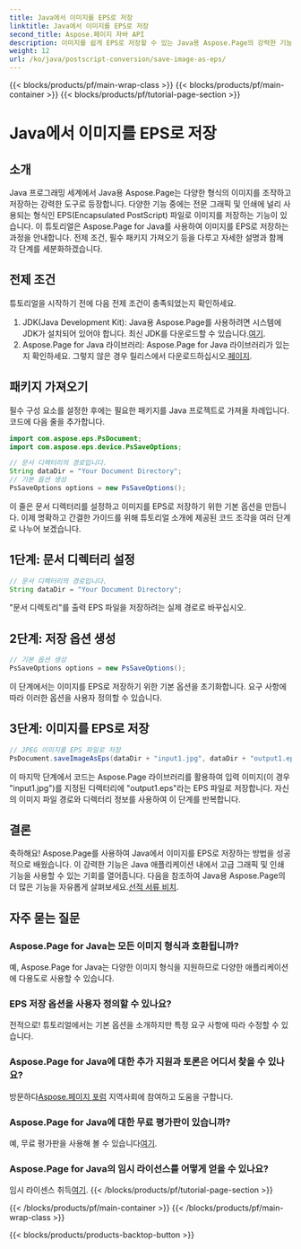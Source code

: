 ```yaml
---
title: Java에서 이미지를 EPS로 저장
linktitle: Java에서 이미지를 EPS로 저장
second_title: Aspose.페이지 자바 API
description: 이미지를 쉽게 EPS로 저장할 수 있는 Java용 Aspose.Page의 강력한 기능을 살펴보세요. 이 다용도 Java 라이브러리를 사용하여 그래픽 및 인쇄 기능을 향상하십시오.
weight: 12
url: /ko/java/postscript-conversion/save-image-as-eps/
---
```


{{< blocks/products/pf/main-wrap-class >}}
{{< blocks/products/pf/main-container >}}
{{< blocks/products/pf/tutorial-page-section >}}

# Java에서 이미지를 EPS로 저장

## 소개
Java 프로그래밍 세계에서 Java용 Aspose.Page는 다양한 형식의 이미지를 조작하고 저장하는 강력한 도구로 등장합니다. 다양한 기능 중에는 전문 그래픽 및 인쇄에 널리 사용되는 형식인 EPS(Encapsulated PostScript) 파일로 이미지를 저장하는 기능이 있습니다.
이 튜토리얼은 Aspose.Page for Java를 사용하여 이미지를 EPS로 저장하는 과정을 안내합니다. 전제 조건, 필수 패키지 가져오기 등을 다루고 자세한 설명과 함께 각 단계를 세분화하겠습니다.
## 전제 조건
튜토리얼을 시작하기 전에 다음 전제 조건이 충족되었는지 확인하세요.
1.  JDK(Java Development Kit): Java용 Aspose.Page를 사용하려면 시스템에 JDK가 설치되어 있어야 합니다. 최신 JDK를 다운로드할 수 있습니다.[여기](https://www.oracle.com/java/technologies/javase-downloads.html).
2.  Aspose.Page for Java 라이브러리: Aspose.Page for Java 라이브러리가 있는지 확인하세요. 그렇지 않은 경우 릴리스에서 다운로드하십시오.[페이지](https://releases.aspose.com/page/java/).
## 패키지 가져오기
필수 구성 요소를 설정한 후에는 필요한 패키지를 Java 프로젝트로 가져올 차례입니다. 코드에 다음 줄을 추가합니다.
```java
import com.aspose.eps.PsDocument;
import com.aspose.eps.device.PsSaveOptions;

// 문서 디렉터리의 경로입니다.
String dataDir = "Your Document Directory";
// 기본 옵션 생성
PsSaveOptions options = new PsSaveOptions();
```
이 줄은 문서 디렉터리를 설정하고 이미지를 EPS로 저장하기 위한 기본 옵션을 만듭니다.
이제 명확하고 간결한 가이드를 위해 튜토리얼 소개에 제공된 코드 조각을 여러 단계로 나누어 보겠습니다.
## 1단계: 문서 디렉터리 설정
```java
// 문서 디렉터리의 경로입니다.
String dataDir = "Your Document Directory";
```
"문서 디렉토리"를 출력 EPS 파일을 저장하려는 실제 경로로 바꾸십시오.
## 2단계: 저장 옵션 생성
```java
// 기본 옵션 생성
PsSaveOptions options = new PsSaveOptions();
```
이 단계에서는 이미지를 EPS로 저장하기 위한 기본 옵션을 초기화합니다. 요구 사항에 따라 이러한 옵션을 사용자 정의할 수 있습니다.
## 3단계: 이미지를 EPS로 저장
```java
// JPEG 이미지를 EPS 파일로 저장
PsDocument.saveImageAsEps(dataDir + "input1.jpg", dataDir + "output1.eps", options);
```
이 마지막 단계에서 코드는 Aspose.Page 라이브러리를 활용하여 입력 이미지(이 경우 "input1.jpg")를 지정된 디렉터리에 "output1.eps"라는 EPS 파일로 저장합니다.
자신의 이미지 파일 경로와 디렉터리 정보를 사용하여 이 단계를 반복합니다.
## 결론
축하해요! Aspose.Page를 사용하여 Java에서 이미지를 EPS로 저장하는 방법을 성공적으로 배웠습니다. 이 강력한 기능은 Java 애플리케이션 내에서 고급 그래픽 및 인쇄 기능을 사용할 수 있는 기회를 열어줍니다.
 다음을 참조하여 Java용 Aspose.Page의 더 많은 기능을 자유롭게 살펴보세요.[선적 서류 비치](https://reference.aspose.com/page/java/).
## 자주 묻는 질문
### Aspose.Page for Java는 모든 이미지 형식과 호환됩니까?
예, Aspose.Page for Java는 다양한 이미지 형식을 지원하므로 다양한 애플리케이션에 다용도로 사용할 수 있습니다.
### EPS 저장 옵션을 사용자 정의할 수 있나요?
전적으로! 튜토리얼에서는 기본 옵션을 소개하지만 특정 요구 사항에 따라 수정할 수 있습니다.
### Aspose.Page for Java에 대한 추가 지원과 토론은 어디서 찾을 수 있나요?
 방문하다[Aspose.페이지 포럼](https://forum.aspose.com/c/page/39) 지역사회에 참여하고 도움을 구합니다.
### Aspose.Page for Java에 대한 무료 평가판이 있습니까?
 예, 무료 평가판을 사용해 볼 수 있습니다[여기](https://releases.aspose.com/).
### Aspose.Page for Java의 임시 라이선스를 어떻게 얻을 수 있나요?
 임시 라이센스 취득[여기](https://purchase.aspose.com/temporary-license/).
{{< /blocks/products/pf/tutorial-page-section >}}

{{< /blocks/products/pf/main-container >}}
{{< /blocks/products/pf/main-wrap-class >}}

{{< blocks/products/products-backtop-button >}}

